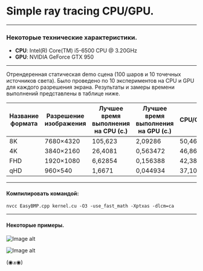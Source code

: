 <h1>Simple ray tracing CPU/GPU.</h1>

---
<h3>Некоторые технические характеристики.</h3>

- **CPU**: Intel(R) Core(TM) i5-6500 CPU @ 3.20GHz
- **GPU**: NVIDIA GeForce GTX 950
***
Отрендеренная статическая demo сцена (100 шаров и 10 точечных источников света). Было проведено по 10 экспериментов на CPU и GPU для каждого разрешения экрана. Результаты и замеры времени выполнений представлены в таблице ниже.

Название формата | Разрешение изображения	|	Лучшее время выполнения на CPU (с.)	|	Лучшее время выполнения на GPU (с.)	|	CPU/GPU
---	| ---	|	---	|	---	|	---
8K | 7680×4320	|	105,623	|	2,09286	|	50,4683
4K | 3840×2160	|	26,4081	|	0,563472	|	46,8667
FHD | 1920×1080	|	6,62854	|	0,156388	|	42,3852
qHD | 960×540 | 1,6671 | 0,044934 | 37,1011

---
<h4>Компилировать командой:</h4>

`nvcc EasyBMP.cpp kernel.cu -O3 -use_fast_math -Xptxas -dlcm=ca`
***
<h4>Некоторые примеры.</h4>

![Image alt](https://github.com/JinRSA/CUDA/blob/master/Simple%20Ray%20Tracing/Images/Demo%20sample%201.jpg)

![Image alt](https://github.com/JinRSA/CUDA/blob/master/Simple%20Ray%20Tracing/Images/Randome%20sample%200.jpg)

(◉ܫ◉)
